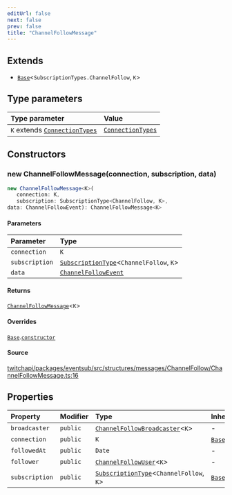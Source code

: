 ```yaml
---
editUrl: false
next: false
prev: false
title: "ChannelFollowMessage"
---
```


## Extends

- [`Base`](/api/eventsub/classes/base/)\<`SubscriptionTypes.ChannelFollow`, `K`\>

## Type parameters

| Type parameter | Value |
| :------ | :------ |
| `K` extends [`ConnectionTypes`](/api/eventsub/type-aliases/connectiontypes/) | [`ConnectionTypes`](/api/eventsub/type-aliases/connectiontypes/) |

## Constructors

### new ChannelFollowMessage(connection, subscription, data)

```ts
new ChannelFollowMessage<K>(
   connection: K, 
   subscription: SubscriptionType<ChannelFollow, K>, 
data: ChannelFollowEvent): ChannelFollowMessage<K>
```

#### Parameters

| Parameter | Type |
| :------ | :------ |
| `connection` | `K` |
| `subscription` | [`SubscriptionType`](/api/eventsub/type-aliases/subscriptiontype/)\<`ChannelFollow`, `K`\> |
| `data` | [`ChannelFollowEvent`](/api/eventsub/interfaces/channelfollowevent/) |

#### Returns

[`ChannelFollowMessage`](/api/eventsub/classes/channelfollowmessage/)\<`K`\>

#### Overrides

[`Base`](/api/eventsub/classes/base/).[`constructor`](/api/eventsub/classes/base/#constructors)

#### Source

[twitchapi/packages/eventsub/src/structures/messages/ChannelFollow/ChannelFollowMessage.ts:16](https://github.com/pablornc/twitchapi//blob/8695acad106a836c1f0fc4c57a113f17adce41f0/packages/eventsub/src/structures/messages/ChannelFollow/ChannelFollowMessage.ts#L16)

## Properties

| Property | Modifier | Type | Inherited from |
| :------ | :------ | :------ | :------ |
| `broadcaster` | `public` | [`ChannelFollowBroadcaster`](/api/eventsub/classes/channelfollowbroadcaster/)\<`K`\> | - |
| `connection` | `public` | `K` | [`Base`](/api/eventsub/classes/base/).`connection` |
| `followedAt` | `public` | `Date` | - |
| `follower` | `public` | [`ChannelFollowUser`](/api/eventsub/classes/channelfollowuser/)\<`K`\> | - |
| `subscription` | `public` | [`SubscriptionType`](/api/eventsub/type-aliases/subscriptiontype/)\<`ChannelFollow`, `K`\> | [`Base`](/api/eventsub/classes/base/).`subscription` |
